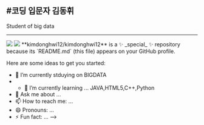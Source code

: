 #코딩 입문자 김동휘
---
Student of big data

---
<img src="https://capsule-render.vercel.app/api?type=모양&color=색상코드&height=높이&section=header&text=텍스트&fontSize=텍스트크기" />
<img src="https://capsule-render.vercel.app/api?type=모양&color=색상코드&height=높이&section=footer&text=텍스트&fontSize=텍스트크기" />
**kimdonghwi12/kimdonghwi12** is a ✨ _special_ ✨ repository because its `README.md` (this file) appears on your GitHub profile.

Here are some ideas to get you started:

- 🔭 I’m currently stduying on BIGDATA
- - 🌱 I’m currently learning ... JAVA,HTML5,C++,Python
- 💬 Ask me about ...
- 📫 How to reach me: ...
- 😄 Pronouns: ...
- ⚡ Fun fact: ...
-->
